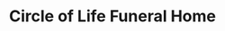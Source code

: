 ---
title: "Circle of Life Funeral Home"
url: /camden/circle-of-life-funeral-home/
shop: funeral directors
---
